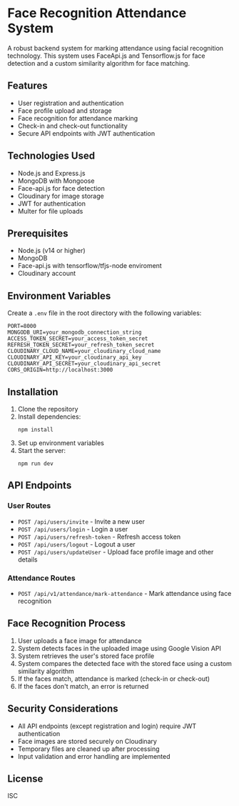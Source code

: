 # Face Recognition Attendance System

A robust backend system for marking attendance using facial recognition technology. This system uses FaceApi.js and Tensorflow.js for face detection and a custom similarity algorithm for face matching.

## Features

- User registration and authentication
- Face profile upload and storage
- Face recognition for attendance marking
- Check-in and check-out functionality
- Secure API endpoints with JWT authentication

## Technologies Used

- Node.js and Express.js
- MongoDB with Mongoose
- Face-api.js for face detection
- Cloudinary for image storage
- JWT for authentication
- Multer for file uploads

## Prerequisites

- Node.js (v14 or higher)
- MongoDB
- Face-api.js with tensorflow/tfjs-node enviroment
- Cloudinary account

## Environment Variables

Create a `.env` file in the root directory with the following variables:

```
PORT=8000
MONGODB_URI=your_mongodb_connection_string
ACCESS_TOKEN_SECRET=your_access_token_secret
REFRESH_TOKEN_SECRET=your_refresh_token_secret
CLOUDINARY_CLOUD_NAME=your_cloudinary_cloud_name
CLOUDINARY_API_KEY=your_cloudinary_api_key
CLOUDINARY_API_SECRET=your_cloudinary_api_secret
CORS_ORIGIN=http://localhost:3000
```

## Installation

1. Clone the repository
2. Install dependencies:
   ```
   npm install
   ```
3. Set up environment variables
4. Start the server:
   ```
   npm run dev
   ```

## API Endpoints

### User Routes

- `POST /api/users/invite` - Invite a new user
- `POST /api/users/login` - Login a user
- `POST /api/users/refresh-token` - Refresh access token
- `POST /api/users/logout` - Logout a user
- `POST /api/users/updateUser` - Upload face profile image and other details

### Attendance Routes

- `POST /api/v1/attendance/mark-attendance` - Mark attendance using face recognition

## Face Recognition Process

1. User uploads a face image for attendance
2. System detects faces in the uploaded image using Google Vision API
3. System retrieves the user's stored face profile
4. System compares the detected face with the stored face using a custom similarity algorithm
5. If the faces match, attendance is marked (check-in or check-out)
6. If the faces don't match, an error is returned

## Security Considerations

- All API endpoints (except registration and login) require JWT authentication
- Face images are stored securely on Cloudinary
- Temporary files are cleaned up after processing
- Input validation and error handling are implemented

## License

ISC 